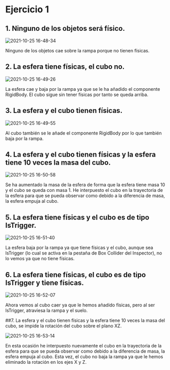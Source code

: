 # Ejercicio 1

## 1. Ninguno de los objetos será físico.

![2021-10-25 16-48-34](https://user-images.githubusercontent.com/72868069/138730254-df4d1090-eeba-4f7c-a7ff-a76b7d7db761.gif)

Ninguno de los objetos cae sobre la rampa porque no tienen físicas.

## 2. La esfera tiene físicas, el cubo no.

![2021-10-25 16-49-26](https://user-images.githubusercontent.com/72868069/138730572-98bb72af-a0fe-478d-9dbb-3d81922d8a66.gif)

La esfera cae y baja por la rampa ya que se le ha añadido el componente RigidBody. El cubo sigue sin tener físicas por tanto se queda arriba.

## 3. La esfera y el cubo tienen físicas.

![2021-10-25 16-49-55](https://user-images.githubusercontent.com/72868069/138730784-32714b55-5b62-488a-81f7-26b8789c2b86.gif)

Al cubo también se le añade el componente RigidBody por lo que también baja por la rampa.

## 4. La esfera y el cubo tienen físicas y la esfera tiene 10 veces la masa del cubo.

![2021-10-25 16-50-58](https://user-images.githubusercontent.com/72868069/138730925-da48fd03-545a-49e1-b4aa-eb41125f4b98.gif)

Se ha aumentado la masa de la esfera de forma que la esfera tiene masa 10 y el cubo se queda con masa 1. He interpuesto el cubo en la trayectoria de la esfera para que se pueda observar como debido a la diferencia de masa, la esfera empuja al cubo.

## 5. La esfera tiene físicas y el cubo es de tipo IsTrigger.

![2021-10-25 16-51-40](https://user-images.githubusercontent.com/72868069/138731104-87b79acb-32ae-447c-97b6-1825d2066c9b.gif)

La esfera baja por la rampa ya que tiene físicas y el cubo, aunque sea IsTrigger (lo cual se activa en la pestaña de Box Collider del Inspector), no lo vemos ya que no tiene físicas.

## 6. La esfera tiene físicas, el cubo es de tipo IsTrigger y tiene físicas.

![2021-10-25 16-52-07](https://user-images.githubusercontent.com/72868069/138731327-b70bd2a7-5e7d-4fa9-a62b-5b09d0da54b5.gif)

Ahora vemos al cubo caer ya que le hemos añadido físicas, pero al ser IsTrigger, atraviesa la rampa y el suelo.

##7. La esfera y el cubo tienen físicas y la esfera tiene 10 veces la masa del cubo, se impide la rotación del cubo sobre el plano XZ.

![2021-10-25 16-53-14](https://user-images.githubusercontent.com/72868069/138731474-a270d066-4daf-40e3-8524-7c38de79ecc0.gif)

En esta ocasión he interpuesto nuevamente el cubo en la trayectoria de la esfera para que se pueda observar como debido a la diferencia de masa, la esfera empuja al cubo. Esta vez, el cubo no baja la rampa ya que le hemos eliminado la rotación en los ejes X y Z.
